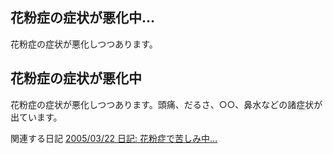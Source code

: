## 花粉症の症状が悪化中…

花粉症の症状が悪化しつつあります。






## 花粉症の症状が悪化中


花粉症の症状が悪化しつつあります。頭痛、だるさ、○○、鼻水などの諸症状が出ています。

関連する日記
[2005/03/22 日記: 花粉症で苦しみ中…](../2005/ig050322.html)
